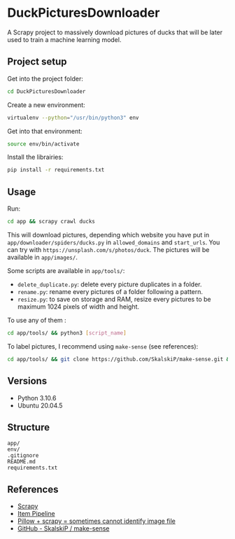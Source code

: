 # DuckPicturesDownloader

A Scrapy project to massively download pictures of ducks that will be later used to train a machine learning model.

## Project setup

Get into the project folder:
```bash
cd DuckPicturesDownloader
```

Create a new environment:

```bash
virtualenv --python="/usr/bin/python3" env
```

Get into that environment:

```bash
source env/bin/activate 
```

Install the librairies:
```bash
pip install -r requirements.txt
```

## Usage

Run:

```bash
cd app && scrapy crawl ducks
```

This will download pictures, depending which website you have put in `app/downloader/spiders/ducks.py` in `allowed_domains` and `start_urls`. You can try with `https://unsplash.com/s/photos/duck`. The pictures will be available in `app/images/`.

Some scripts are available in `app/tools/`:

* ``delete_duplicate.py``: delete every picture duplicates in a folder.
* ``rename.py``: rename every pictures of a folder following a pattern.
* ``resize.py``: to save on storage and RAM, resize every pictures to be maximum 1024 pixels of width and height.

To use any of them :

```bash
cd app/tools/ && python3 [script_name]
```

To label pictures, I recommend using `make-sense` (see references):

```bash
cd app/tools/ && git clone https://github.com/SkalskiP/make-sense.git && cd make-sense && npm install && npm start
```

## Versions

* Python 3.10.6
* Ubuntu 20.04.5

## Structure

```
app/
env/
.gitignore
README.md
requirements.txt
```

## References

* [Scrapy](https://scrapy.org/)
* [Item Pipeline](https://docs.scrapy.org/en/latest/topics/item-pipeline.html)
* [Pillow + scrapy = sometimes cannot identify image file](https://stackoverflow.com/questions/30114305/pillow-scrapy-sometimes-cannot-identify-image-file)
* [GitHub - SkalskiP / make-sense](https://github.com/SkalskiP/make-sense)